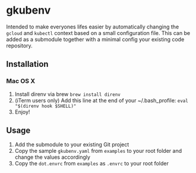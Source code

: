 # gkubenv

Intended to make everyones lifes easier by automatically changing the `gcloud` and `kubectl` context based on a small configuration file. This can be added as a submodule together with a minimal config your existing code repository.

## Installation

### Mac OS X

1. Install direnv via brew `brew install direnv`
1. (iTerm users only) Add this line at the end of your ~/.bash_profile: `eval "$(direnv hook $SHELL)"`
1. Enjoy!

## Usage

1. Add the submodule to your existing Git project
1. Copy the sample `gkubenv.yaml` from `examples` to your root folder and change the values accordingly
1. Copy the `dot.envrc` from `examples` as `.envrc` to your root folder
